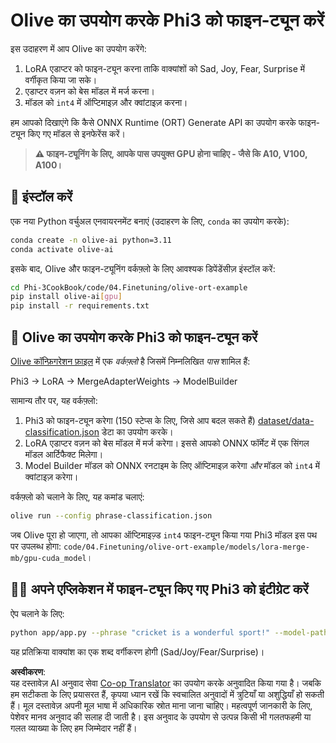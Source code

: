 <!--
CO_OP_TRANSLATOR_METADATA:
{
  "original_hash": "4164123a700fecd535d850f09506d72a",
  "translation_date": "2025-05-08T06:41:51+00:00",
  "source_file": "code/03.Finetuning/olive-ort-example/README.md",
  "language_code": "hi"
}
-->
# Olive का उपयोग करके Phi3 को फाइन-ट्यून करें

इस उदाहरण में आप Olive का उपयोग करेंगे:

1. LoRA एडाप्टर को फाइन-ट्यून करना ताकि वाक्यांशों को Sad, Joy, Fear, Surprise में वर्गीकृत किया जा सके।
1. एडाप्टर वज़न को बेस मॉडल में मर्ज करना।
1. मॉडल को `int4` में ऑप्टिमाइज़ और क्वांटाइज़ करना।

हम आपको दिखाएंगे कि कैसे ONNX Runtime (ORT) Generate API का उपयोग करके फाइन-ट्यून किए गए मॉडल से इनफेरेंस करें।

> **⚠️ फाइन-ट्यूनिंग के लिए, आपके पास उपयुक्त GPU होना चाहिए - जैसे कि A10, V100, A100।**

## 💾 इंस्टॉल करें

एक नया Python वर्चुअल एनवायरनमेंट बनाएं (उदाहरण के लिए, `conda` का उपयोग करके):

```bash
conda create -n olive-ai python=3.11
conda activate olive-ai
```

इसके बाद, Olive और फाइन-ट्यूनिंग वर्कफ़्लो के लिए आवश्यक डिपेंडेंसीज़ इंस्टॉल करें:

```bash
cd Phi-3CookBook/code/04.Finetuning/olive-ort-example
pip install olive-ai[gpu]
pip install -r requirements.txt
```

## 🧪 Olive का उपयोग करके Phi3 को फाइन-ट्यून करें
[Olive कॉन्फ़िगरेशन फ़ाइल](../../../../../code/03.Finetuning/olive-ort-example/phrase-classification.json) में एक *वर्कफ़्लो* है जिसमें निम्नलिखित *पास* शामिल हैं:

Phi3 -> LoRA -> MergeAdapterWeights -> ModelBuilder

सामान्य तौर पर, यह वर्कफ़्लो:

1. Phi3 को फाइन-ट्यून करेगा (150 स्टेप्स के लिए, जिसे आप बदल सकते हैं) [dataset/data-classification.json](../../../../../code/03.Finetuning/olive-ort-example/dataset/dataset-classification.json) डेटा का उपयोग करके।
1. LoRA एडाप्टर वज़न को बेस मॉडल में मर्ज करेगा। इससे आपको ONNX फॉर्मेट में एक सिंगल मॉडल आर्टिफैक्ट मिलेगा।
1. Model Builder मॉडल को ONNX रनटाइम के लिए ऑप्टिमाइज़ करेगा *और* मॉडल को `int4` में क्वांटाइज़ करेगा।

वर्कफ़्लो को चलाने के लिए, यह कमांड चलाएं:

```bash
olive run --config phrase-classification.json
```

जब Olive पूरा हो जाएगा, तो आपका ऑप्टिमाइज़्ड `int4` फाइन-ट्यून किया गया Phi3 मॉडल इस पथ पर उपलब्ध होगा: `code/04.Finetuning/olive-ort-example/models/lora-merge-mb/gpu-cuda_model`।

## 🧑‍💻 अपने एप्लिकेशन में फाइन-ट्यून किए गए Phi3 को इंटीग्रेट करें

ऐप चलाने के लिए:

```bash
python app/app.py --phrase "cricket is a wonderful sport!" --model-path models/lora-merge-mb/gpu-cuda_model
```

यह प्रतिक्रिया वाक्यांश का एक शब्द वर्गीकरण होगी (Sad/Joy/Fear/Surprise)।

**अस्वीकरण**:  
यह दस्तावेज़ AI अनुवाद सेवा [Co-op Translator](https://github.com/Azure/co-op-translator) का उपयोग करके अनुवादित किया गया है। जबकि हम सटीकता के लिए प्रयासरत हैं, कृपया ध्यान रखें कि स्वचालित अनुवादों में त्रुटियाँ या अशुद्धियाँ हो सकती हैं। मूल दस्तावेज़ अपनी मूल भाषा में अधिकारिक स्रोत माना जाना चाहिए। महत्वपूर्ण जानकारी के लिए, पेशेवर मानव अनुवाद की सलाह दी जाती है। इस अनुवाद के उपयोग से उत्पन्न किसी भी गलतफहमी या गलत व्याख्या के लिए हम जिम्मेदार नहीं हैं।
